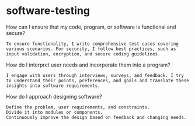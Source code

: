 # software-testing

How can I ensure that my code, program, or software is functional and secure?

    To ensure functionality, I write comprehensive test cases covering various scenarios. For security, I follow best practices, such as input validation, encryption, and secure coding guidelines.

How do I interpret user needs and incorporate them into a program?
    
    I engage with users through interviews, surveys, and feedback. I try to understand their points, preferences, and goals and translate these insights into software requirements.

How do I approach designing software?
  
    Define the problem, user requirements, and constraints.
    Divide it into modules or components.
    Continuously improve the design based on feedback and changing needs.
